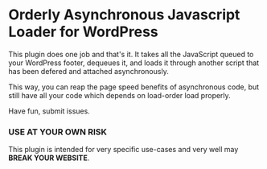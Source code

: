 # Orderly Asynchronous Javascript Loader for WordPress

This plugin does one job and that's it. It takes all the JavaScript queued to your WordPress footer, dequeues it, and loads it through another script that has been defered and attached asynchronously. 

This way, you can reap the page speed benefits of asynchronous code, but still have all your code which depends on load-order load properly. 

Have fun, submit issues.

### USE AT YOUR OWN RISK

This plugin is intended for very specific use-cases and very well may **BREAK YOUR WEBSITE**.